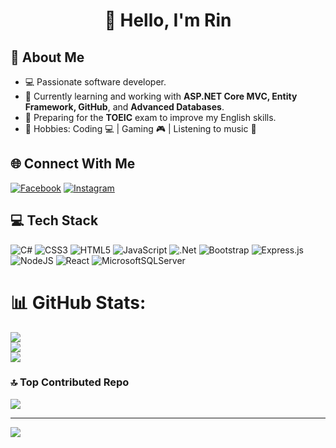 <h1 align="center">👋 Hello, I'm Rin</h1>

## 🚀 About Me  
- 💻 Passionate software developer.  
- 🎯 Currently learning and working with **ASP.NET Core MVC, Entity Framework, GitHub**, and **Advanced Databases**.  
- 🌱 Preparing for the **TOEIC** exam to improve my English skills.  
- 🎨 Hobbies: Coding 💻 | Gaming 🎮 | Listening to music 🎵  

## 🌐 Connect With Me  
[![Facebook](https://img.shields.io/badge/Facebook-%231877F2.svg?logo=Facebook&logoColor=white)](https://www.facebook.com/profile.php?id=100027014174332) 
[![Instagram](https://img.shields.io/badge/Instagram-%23E4405F.svg?logo=Instagram&logoColor=white)](https://www.instagram.com/sleepat10pmm/)

## 💻 Tech Stack  
![C#](https://img.shields.io/badge/c%23-%23239120.svg?style=for-the-badge&logo=csharp&logoColor=white) ![CSS3](https://img.shields.io/badge/css3-%231572B6.svg?style=for-the-badge&logo=css3&logoColor=white) ![HTML5](https://img.shields.io/badge/html5-%23E34F26.svg?style=for-the-badge&logo=html5&logoColor=white) ![JavaScript](https://img.shields.io/badge/javascript-%23323330.svg?style=for-the-badge&logo=javascript&logoColor=%23F7DF1E) ![.Net](https://img.shields.io/badge/.NET-5C2D91?style=for-the-badge&logo=.net&logoColor=white) ![Bootstrap](https://img.shields.io/badge/bootstrap-%238511FA.svg?style=for-the-badge&logo=bootstrap&logoColor=white) ![Express.js](https://img.shields.io/badge/express.js-%23404d59.svg?style=for-the-badge&logo=express&logoColor=%2361DAFB) ![NodeJS](https://img.shields.io/badge/node.js-6DA55F?style=for-the-badge&logo=node.js&logoColor=white) ![React](https://img.shields.io/badge/react-%2320232a.svg?style=for-the-badge&logo=react&logoColor=%2361DAFB) ![MicrosoftSQLServer](https://img.shields.io/badge/Microsoft%20SQL%20Server-CC2927?style=for-the-badge&logo=microsoft%20sql%20server&logoColor=white)

# 📊 GitHub Stats:
![](https://github-readme-stats.vercel.app/api?username=kiennguyen2202&theme=transparent&hide_border=true&include_all_commits=false&count_private=false)<br/>
![](https://nirzak-streak-stats.vercel.app/?user=kiennguyen2202&theme=transparent&hide_border=true)<br/>
![](https://github-readme-stats.vercel.app/api/top-langs/?username=kiennguyen2202&theme=transparent&hide_border=true&include_all_commits=false&count_private=false&layout=compact)

### 🔝 Top Contributed Repo
![](https://github-contributor-stats.vercel.app/api?username=kiennguyen2202&limit=5&theme=transparent&combine_all_yearly_contributions=true)

---
[![](https://visitcount.itsvg.in/api?id=kiennguyen2202&icon=0&color=0)](https://visitcount.itsvg.in)

